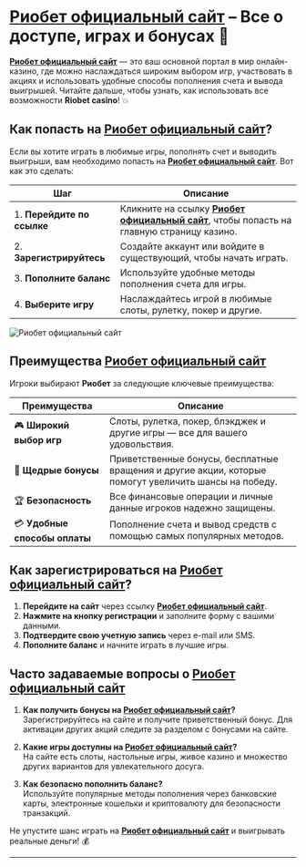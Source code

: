# [Риобет официальный сайт](https://brandplay.link/dtx89f2L) – Все о доступе, играх и бонусах 🎰

**[Риобет официальный сайт](https://brandplay.link/dtx89f2L)** — это ваш основной портал в мир онлайн-казино, где можно наслаждаться широким выбором игр, участвовать в акциях и использовать удобные способы пополнения счета и вывода выигрышей. Читайте дальше, чтобы узнать, как использовать все возможности **Riobet casino**! 💥

## Как попасть на **[Риобет официальный сайт](https://brandplay.link/dtx89f2L)**?

Если вы хотите играть в любимые игры, пополнять счет и выводить выигрыши, вам необходимо попасть на **[Риобет официальный сайт](https://brandplay.link/dtx89f2L)**. Вот как это сделать:

| Шаг                        | Описание                                                       |
|----------------------------|----------------------------------------------------------------|
| 1. **Перейдите по ссылке**  | Кликните на ссылку **[Риобет официальный сайт](https://brandplay.link/dtx89f2L)**, чтобы попасть на главную страницу казино. |
| 2. **Зарегистрируйтесь**    | Создайте аккаунт или войдите в существующий, чтобы начать играть. |
| 3. **Пополните баланс**     | Используйте удобные методы пополнения счета для игры.         |
| 4. **Выберите игру**        | Наслаждайтесь игрой в любимые слоты, рулетку, покер и другие.  |

![Риобет официальный сайт](https://www.bragazeta.ru/wp-content/uploads/2023/06/riobet1.webp)

## Преимущества **[Риобет официальный сайт](https://brandplay.link/dtx89f2L)**

Игроки выбирают **Риобет** за следующие ключевые преимущества:

| Преимущества               | Описание                                                      |
|----------------------------|---------------------------------------------------------------|
| 🎮 **Широкий выбор игр**    | Слоты, рулетка, покер, блэкджек и другие игры — все для вашего удовольствия. |
| 🎁 **Щедрые бонусы**       | Приветственные бонусы, бесплатные вращения и другие акции, которые помогут увеличить шансы на победу. |
| 🏆 **Безопасность**        | Все финансовые операции и личные данные игроков надежно защищены. |
| 💳 **Удобные способы оплаты** | Пополнение счета и вывод средств с помощью самых популярных методов. |

## Как зарегистрироваться на **[Риобет официальный сайт](https://brandplay.link/dtx89f2L)**?

1. **Перейдите на сайт** через ссылку **[Риобет официальный сайт](https://brandplay.link/dtx89f2L)**.
2. **Нажмите на кнопку регистрации** и заполните форму с вашими данными.
3. **Подтвердите свою учетную запись** через e-mail или SMS.
4. **Пополните баланс** и начните играть в лучшие игры.

## Часто задаваемые вопросы о **[Риобет официальный сайт](https://brandplay.link/dtx89f2L)**

1. **Как получить бонусы на **[Риобет официальный сайт](https://brandplay.link/dtx89f2L)**?**  
   Зарегистрируйтесь на сайте и получите приветственный бонус. Для активации других акций следите за разделом с бонусами на сайте.

2. **Какие игры доступны на **[Риобет официальный сайт](https://brandplay.link/dtx89f2L)**?**  
   На сайте есть слоты, настольные игры, живое казино и множество других вариантов для увлекательного досуга.

3. **Как безопасно пополнить баланс?**  
   Используйте популярные методы пополнения через банковские карты, электронные кошельки и криптовалюту для безопасности транзакций.

Не упустите шанс играть на **[Риобет официальный сайт](https://brandplay.link/dtx89f2L)** и выигрывать реальные деньги! 💰

---

